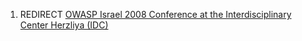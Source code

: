 1.  REDIRECT [OWASP Israel 2008 Conference at the Interdisciplinary
    Center Herzliya
    (IDC)](OWASP_Israel_2008_Conference_at_the_Interdisciplinary_Center_Herzliya_\(IDC\) "wikilink")
